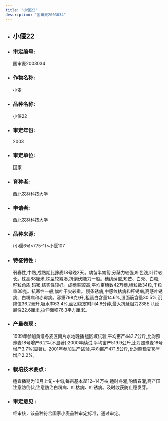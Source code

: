 ```yaml
---
title: "小偃22"
description: "国审麦2003034"
---
```

* ## 小偃22
* ###  审定编号:  
   国审麦2003034

*  ### 作物名称:  
   小麦

*   ###  品种名称: 
    小偃22

*   ### 审定年份: 
    2003

*   ### 审定单位:  
    国家

*   ### 育种者:  
    西北农林科技大学

*   ### 申请者:  
    西北农林科技大学

*   ### 品种来源:  
    (小偃6号×775-1)×小偃107

*   ### 特征特性 : 
    弱春性,中熟,成熟期比豫麦18号晚2天。幼苗半匍匐,分蘖力较强,叶色浅,叶片较长。株高88厘米,株型较紧凑,抗倒伏能力一般。穗纺缍型,短芒、白壳、白粒,籽粒角质,码密,结实性较好。成穗率较高,平均亩穗数42万穗,穗粒数34粒,千粒重38克。抗寒性一般,旗叶干尖较重。慢条锈病,中感纹枯病和秆锈病,高感叶锈病、白粉病和赤霉病。容重798克/升,粗蛋白含量14.6%,湿面筋含量30.5%,沉降值36.2毫升,吸水率63.4%,面团稳定时间4.8分钟,最大抗延阻力238E.U,延展性22.6厘米,拉伸面积76.3平方厘米。

*   ### 产量表现 : 
    1999年参加黄淮冬麦区南片水地晚播组区域试验,平均亩产442.7公斤,比对照豫麦18号增产6.2%(不显著);2000年续试,平均亩产519.9公斤,比对照豫麦18号增产3.7%(显著)。2001年参加生产试验,平均亩产471.5公斤,比对照豫麦18号增产2.2%。

*   ### 栽培技术要点 : 
    适宜播期为10月上旬~中旬,每亩基本苗12~14万株,适时冬灌,酌情春灌,高产田注意防倒伏;注意防治白粉病、叶枯病、叶锈病。及时收获防止穗发芽。

*   ### 审定意见 : 
    经审核，该品种符合国家小麦品种审定标准，通过审定。
